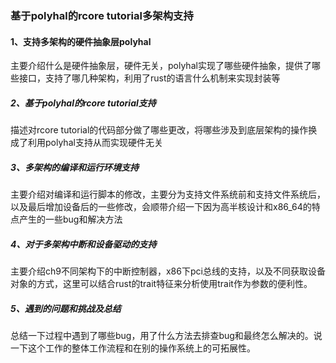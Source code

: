 ### 基于polyhal的rcore tutorial多架构支持

#### 1、支持多架构的硬件抽象层polyhal

主要介绍什么是硬件抽象层，硬件无关，polyhal实现了哪些硬件抽象，提供了哪些接口，支持了哪几种架构，利用了rust的语言什么机制来实现封装等





##### 2、基于polyhal的rcore tutorial支持

描述对rcore tutorial的代码部分做了哪些更改，将哪些涉及到底层架构的操作换成了利用polyhal支持从而实现硬件无关

##### 3、多架构的编译和运行环境支持

主要介绍对编译和运行脚本的修改，主要分为支持文件系统前和支持文件系统后，以及最后增加设备后的一些修改，会顺带介绍一下因为高半核设计和x86_64的特点产生的一些bug和解决方法

##### 4、对于多架构中断和设备驱动的支持

主要介绍ch9不同架构下的中断控制器，x86下pci总线的支持，以及不同获取设备对象的方式，这里可以结合rust的trait特征来分析使用trait作为参数的便利性。

##### 5、遇到的问题和挑战及总结

总结一下过程中遇到了哪些bug，用了什么方法去排查bug和最终怎么解决的。说一下这个工作的整体工作流程和在别的操作系统上的可拓展性。